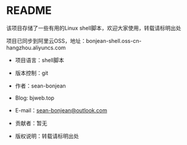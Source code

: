 # README

该项目存储了一些有用的Linux shell脚本，欢迎大家使用，转载请标明出处

项目已同步到阿里云OSS，地址：bonjean-shell.oss-cn-hangzhou.aliyuncs.com

* 项目语言：shell脚本

* 版本控制：git

* 作者：sean-bonjean

* Blog: bjweb.top

* E-mail：sean-bonjean@outlook.com

* 贡献者：暂无

* 版权说明：转载请标明出处
